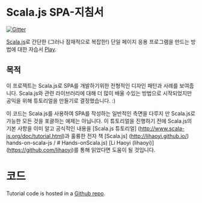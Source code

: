 # Scala.js SPA-지침서

[![Gitter](https://badges.gitter.im/Join%20Chat.svg)](https://gitter.im/ochrons/scalajs-spa-tutorial)

[Scala.js](http://www.scala-js.org/)로 간단한 (그러나 잠재적으로 복잡한!) 단일 페이지 응용 프로그램을 만드는 방법에 대한 자습서
[Play](https://www.playframework.com/).

## 목적

이 프로젝트는 Scala.js로 SPA를 개발하기위한 전형적인 디자인 패턴과 사례를 보여줍니다.
Scala.js와 관련 라이브러리에 대해 더 많이 배울 수있는 방법으로 시작되었지만 공익을 위해 튜토리얼을 만들기로 결정했습니다. :)

이 코드는 Scala.js를 사용하여 SPA를 작성하는 일반적인 측면을 다루지 만 Scala.js로 가능한 모든 것을 포괄하는 예제는 아닙니다.
이 튜토리얼을 진행하기 전에 Scala.js의 기본 사항을 이미 알고 공식적인 내용을 [Scala.js 튜토리얼] (http://www.scala-js.org/doc/tutorial.html)과 훌륭한 전자 책 [Scala.js] (http://lihaoyi.github.io/) hands-on-scala-js / # Hands-onScala.js)
[Li Haoyi (lihaoyi)] (https://github.com/lihaoyi)를 통해 읽었다면 도움이 될 것입니다.

# 코드

Tutorial code is hosted in a [Github repo](https://github.com/ochrons/scalajs-spa-tutorial).
